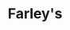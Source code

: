 ---
address: 1315 18th St
title: Farley's
install_date: August 2011

layout: location
image: "farleys.jpg"

latitude: 37.76237
longitude: -122.39599

tags:
- Seating
- Plants
- Tables
- Benches

---